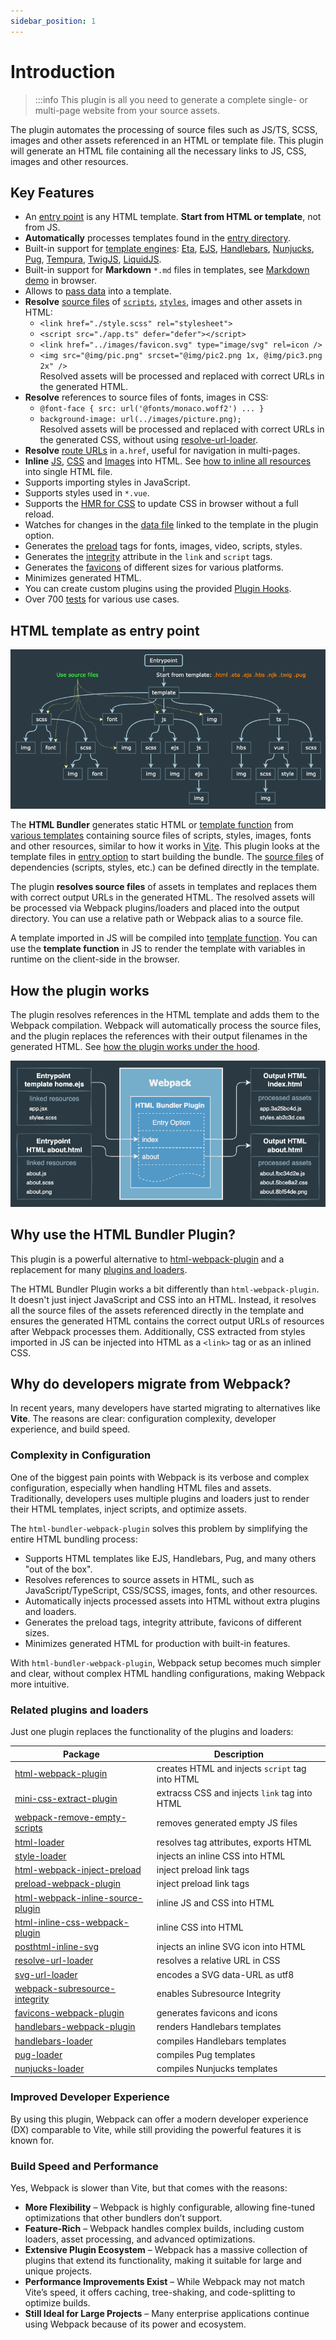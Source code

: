 ```yaml
---
sidebar_position: 1
---
```


# Introduction

> :::info
> This plugin is all you need to generate a complete single- or multi-page website from your source assets.

The plugin automates the processing of source files such as JS/TS, SCSS, images and other assets referenced in an HTML or template file.
This plugin will generate an HTML file containing all the necessary links to JS, CSS, images and other resources.

## Key Features

- An [entry point](/plugin-options-entry) is any HTML template. **Start from HTML or template**, not from JS.
- **Automatically** processes templates found in the [entry directory](/plugin-options-entry#template-directory-reference).
- Built-in support for [template engines](/category/template-engines): [Eta](/guides/preprocessor/eta), [EJS](/guides/preprocessor/ejs), [Handlebars](/guides/preprocessor/handlebars), [Nunjucks](/guides/preprocessor/nunjucks), [Pug](/guides/preprocessor/pug), [Tempura](/guides/preprocessor/tempura), [TwigJS](/guides/preprocessor/twig), [LiquidJS](/guides/preprocessor/liquid).
- Built-in support for **Markdown** `*.md` files in templates, see [Markdown demo](https://stackblitz.com/edit/markdown-to-html-webpack?file=webpack.config.js) in browser.
- Allows to [pass data](/plugin-options-entry#entrydescriptiondata) into a template.
- **Resolve** [source files](/plugin-options-sources) of [`scripts`](/plugin-options-js), [`styles`](/plugin-options-css), images and other assets in HTML:
  - `<link href="./style.scss" rel="stylesheet">`
  - `<script src="./app.ts" defer="defer"></script>`
  - `<link href="../images/favicon.svg" type="image/svg" rel=icon />`
  - `<img src="@img/pic.png" srcset="@img/pic2.png 1x, @img/pic3.png 2x" />`\
    Resolved assets will be processed and replaced with correct URLs in the generated HTML.
- **Resolve** references to source files of fonts, images in CSS:
  - `@font-face { src: url('@fonts/monaco.woff2') ... }`
  - `background-image: url(../images/picture.png);`\
    Resolved assets will be processed and replaced with correct URLs in the generated CSS, without using [resolve-url-loader](https://github.com/bholloway/resolve-url-loader).
- **Resolve** [route URLs](/plugin-options-router) in `a.href`, useful for navigation in multi-pages.
- **Inline** [JS](/guides/inline-js), [CSS](/guides/inline-css) and [Images](/guides/inline-images) into HTML. See [how to inline all resources](/guides/inline-all-assets) into single HTML file.
- Supports importing styles in JavaScript.
- Supports styles used in `*.vue`.
- Supports the [HMR for CSS](/plugin-options-css) to update CSS in browser without a full reload.
- Watches for changes in the [data file](/plugin-options-entry#entrydescriptiondata) linked to the template in the plugin option.
- Generates the [preload](/plugin-options-preload) tags for fonts, images, video, scripts, styles.
- Generates the [integrity](/plugin-options-integrity) attribute in the `link` and `script` tags.
- Generates the [favicons](/Plugins/favicons) of different sizes for various platforms.
- Minimizes generated HTML.
- You can create custom plugins using the provided [Plugin Hooks](/hooks-and-callbacks).
- Over 700 [tests](https://github.com/webdiscus/html-bundler-webpack-plugin/tree/master/test) for various use cases.


## HTML template as entry point

![](../static/img/docs/assets-graph.png)

The **HTML Bundler** generates static HTML or [template function](/guides/preprocessor/template-function) from [various templates](/category/template-engines) containing source files of scripts, styles, images, fonts and other resources, similar to how it works in [Vite](https://vitejs.dev/guide/#index-html-and-project-root).
This plugin looks at the template files in [entry option](/plugin-options-entry) to start building the bundle.
The [source files](/plugin-options-sources) of dependencies (scripts, styles, etc.) can be defined directly in the template.

The plugin **resolves source files** of assets in templates and replaces them with correct output URLs in the generated HTML.
The resolved assets will be processed via Webpack plugins/loaders and placed into the output directory.
You can use a relative path or Webpack alias to a source file.

A template imported in JS will be compiled into [template function](/guides/preprocessor/template-function). You can use the **template function** in JS to render the template with variables in runtime on the client-side in the browser.


## How the plugin works

The plugin resolves references in the HTML template and adds them to the Webpack compilation.
Webpack will automatically process the source files, and the plugin replaces the references with their output filenames in the generated HTML.
See [how the plugin works under the hood](/hooks-and-callbacks).

![](../static/img/docs/workflow.png)


## Why use the HTML Bundler Plugin?

This plugin is a powerful alternative to [html-webpack-plugin](https://github.com/jantimon/html-webpack-plugin) and a replacement for many [plugins and loaders](#related-plugins-and-loaders).

The HTML Bundler Plugin works a bit differently than `html-webpack-plugin`.
It doesn't just inject JavaScript and CSS into an HTML.
Instead, it resolves all the source files of the assets referenced directly in the template
and ensures the generated HTML contains the correct output URLs of resources after Webpack processes them.
Additionally, CSS extracted from styles imported in JS can be injected into HTML as a `<link>` tag or as an inlined CSS.

## Why do developers migrate from Webpack?

In recent years, many developers have started migrating to alternatives like **Vite**.
The reasons are clear: configuration complexity, developer experience, and build speed.

### Complexity in Configuration

One of the biggest pain points with Webpack is its verbose and complex configuration, 
especially when handling HTML files and assets. 
Traditionally, developers uses multiple plugins and loaders just to render their HTML templates, 
inject scripts, and optimize assets.

The `html-bundler-webpack-plugin` solves this problem by simplifying the entire HTML bundling process:
- Supports HTML templates like EJS, Handlebars, Pug, and many others "out of the box".
- Resolves references to source assets in HTML, such as JavaScript/TypeScript, CSS/SCSS, images, fonts, and other resources.
- Automatically injects processed assets into HTML without extra plugins and loaders.
- Generates the preload tags, integrity attribute, favicons of different sizes.
- Minimizes generated HTML for production with built-in features.

With `html-bundler-webpack-plugin`, Webpack setup becomes much simpler and clear, 
without complex HTML handling configurations, making Webpack more intuitive.

### Related plugins and loaders

Just one plugin replaces the functionality of the plugins and loaders:

| Package                                                                                                 | Description                                     |
|---------------------------------------------------------------------------------------------------------|-------------------------------------------------|
| [html-webpack-plugin](https://github.com/jantimon/html-webpack-plugin)                                  | creates HTML and injects `script` tag into HTML |
| [mini-css-extract-plugin](https://github.com/webpack-contrib/mini-css-extract-plugin)                   | extracss CSS and injects `link` tag into HTML   |
| [webpack-remove-empty-scripts](https://github.com/webdiscus/webpack-remove-empty-scripts)               | removes generated empty JS files                |
| [html-loader](https://github.com/webpack-contrib/html-loader)                                           | resolves tag attributes, exports HTML           |
| [style-loader](https://github.com/webpack-contrib/style-loader)                                         | injects an inline CSS into HTML                 |
| [html-webpack-inject-preload](https://github.com/principalstudio/html-webpack-inject-preload)           | inject preload link tags                        |
| [preload-webpack-plugin](https://github.com/vuejs/preload-webpack-plugin)                               | inject preload link tags                        |
| [html-webpack-inline-source-plugin](https://github.com/dustinjackson/html-webpack-inline-source-plugin) | inline JS and CSS into HTML                     |
| [html-inline-css-webpack-plugin](https://github.com/runjuu/html-inline-css-webpack-plugin)              | inline CSS into HTML                            |
| [posthtml-inline-svg](https://github.com/andrey-hohlov/posthtml-inline-svg)                             | injects an inline SVG icon into HTML            |
| [resolve-url-loader](https://github.com/bholloway/resolve-url-loader)                                   | resolves a relative URL in CSS                  |
| [svg-url-loader](https://github.com/bhovhannes/svg-url-loader)                                          | encodes a SVG data-URL as utf8                  |
| [webpack-subresource-integrity ](https://www.npmjs.com/package/webpack-subresource-integrity)           | enables Subresource Integrity                   |
| [favicons-webpack-plugin ](https://github.com/jantimon/favicons-webpack-plugin)                         | generates favicons and icons                    |
| [handlebars-webpack-plugin](https://github.com/sagold/handlebars-webpack-plugin)                        | renders Handlebars templates                    |
| [handlebars-loader](https://github.com/pcardune/handlebars-loader)                                      | compiles Handlebars templates                   |
| [pug-loader](https://www.npmjs.com/package/pug-loader)          | compiles Pug templates                          |
| [nunjucks-loader](https://github.com/at0g/nunjucks-loader)          | compiles Nunjucks templates                     |

### Improved Developer Experience

By using this plugin, Webpack can offer a modern developer experience (DX) comparable to Vite, 
while still providing the powerful features it is known for.


### Build Speed and Performance

Yes, Webpack is slower than Vite, but that comes with the reasons:

- **More Flexibility** – Webpack is highly configurable, allowing fine-tuned optimizations that other bundlers don’t support.
- **Feature-Rich** – Webpack handles complex builds, including custom loaders, asset processing, and advanced optimizations.
- **Extensive Plugin Ecosystem** – Webpack has a massive collection of plugins that extend its functionality, making it suitable for large and unique projects.
- **Performance Improvements Exist** – While Webpack may not match Vite’s speed, it offers caching, tree-shaking, and code-splitting to optimize builds.
- **Still Ideal for Large Projects** – Many enterprise applications continue using Webpack because of its power and ecosystem.
